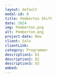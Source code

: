 ```yaml
---
layout: default
modal-id: 8
title: Pemberton Shift
date: 2024
img: Pemberton.png
alt: Pemberton.png
project-date: Now
client: Solo
clientLink: 
category: Programmer
description1: D1
description2: D2
description3: D3
embed: 
---
```

